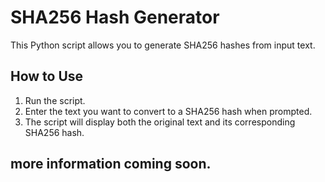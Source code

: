 # SHA256 Hash Generator

This Python script allows you to generate SHA256 hashes from input text.

## How to Use

1. Run the script.
2. Enter the text you want to convert to a SHA256 hash when prompted.
3. The script will display both the original text and its corresponding SHA256 hash.

## more information coming soon.
